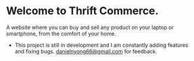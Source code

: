 # Welcome to Thrift Commerce.

A website where you can buy and sell any product on your laptop or smartphone, from the comfort of your home.

- This project is still in development and I am constantly adding features and fixing bugs. danielnyong66@gmail.com for feedback.

